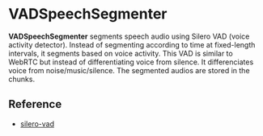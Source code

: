 # VADSpeechSegmenter

**VADSpeechSegmenter** segments speech audio using Silero VAD (voice activity detector). Instead of segmenting according to time at fixed-length intervals, it segments based on voice activity. This VAD is similar to WebRTC but instead of differentiating voice from silence. It differenciates voice from noise/music/silence. The segmented audios are stored in the chunks.


## Reference
- [silero-vad](https://github.com/snakers4/silero-vad)

<!-- version=v0.1 -->
